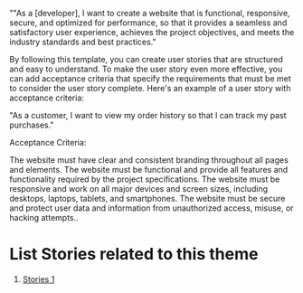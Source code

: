 ""As a [developer], I want to create a website that is functional, responsive, secure, and optimized for performance, so that it provides a seamless and satisfactory user experience, achieves the project objectives, and meets the industry standards and best practices."

By following this template, you can create user stories that are structured and easy to understand. To make the user story even more effective, you can add acceptance criteria that specify the requirements that must be met to consider the user story complete. Here's an example of a user story with acceptance criteria:

"As a customer, I want to view my order history so that I can track my past purchases."

Acceptance Criteria:

The website must have clear and consistent branding throughout all pages and elements.
The website must be functional and provide all features and functionality required by the project specifications.
The website must be responsive and work on all major devices and screen sizes, including desktops, laptops, tablets, and smartphones.
The website must be secure and protect user data and information from unauthorized access, misuse, or hacking attempts..


# List Stories related to this theme
1. [Stories 1](documentation/templates/theme/initiatives/epics/stories/tasks/task_template.md)